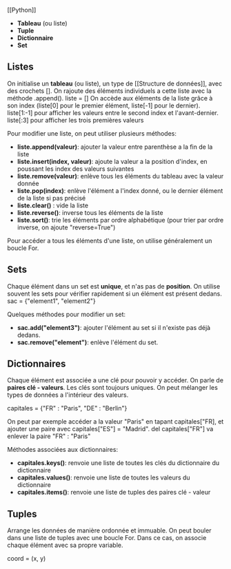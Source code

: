 [[Python]]

- **Tableau** (ou liste)
- **Tuple**
- **Dictionnaire**
- **Set**

## Listes

On initialise un **tableau** (ou liste), un type de [[Structure de données]], avec des crochets []. On rajoute des éléments individuels a cette liste avec la méthode .append(). 
	liste = []
On accède aux éléments de la liste grâce à son index (liste[0] pour le premier élément, liste[-1] pour le dernier).
	liste[1:-1] pour afficher les valeurs entre le second index et l'avant-dernier.
	liste[:3] pour afficher les trois premières valeurs

Pour modifier une liste, on peut utiliser plusieurs méthodes:
- **liste.append(valeur)**: ajouter la valeur entre parenthèse a la fin de la liste
- **liste.insert(index, valeur)**: ajoute la valeur a la position d'index, en poussant les index des valeurs suivantes
- **liste.remove(valeur)**: enlève tous les éléments du tableau avec la valeur donnée
- **liste.pop(index)**: enlève l'élément a l'index donné, ou le dernier élément de la liste si pas précisé
- **liste.clear()** : vide la liste
- **liste.reverse()**: inverse tous les éléments de la liste
- **liste.sort()**: trie les éléments par ordre alphabétique (pour trier par ordre inverse, on ajoute "reverse=True")

Pour accéder a tous les éléments d'une liste, on utilise généralement un boucle For.


## Sets

Chaque élément dans un set est **unique**, et n'as pas de **position**. On utilise souvent les sets pour vérifier rapidement si un élément est présent dedans. 
	sac = {"element1", "element2"}

Quelques méthodes pour modifier un set:
- **sac.add("element3")**: ajouter l'élément au set si il n'existe pas déjà dedans.
- **sac.remove("element")**: enlève l'élément du set.


## Dictionnaires

Chaque élément est associée a une clé pour pouvoir y accéder. On parle de **paires clé - valeurs**.
Les clés sont toujours uniques. On peut mélanger les types de données a l'intérieur des valeurs.

capitales = {"FR" : "Paris", "DE" : "Berlin"}

On peut par exemple accéder a la valeur "Paris" en tapant capitales["FR], et ajouter une paire avec capitales["ES"] = "Madrid". 
del capitales["FR"] va enlever la paire "FR" : "Paris"

Méthodes associées aux dictionnaires:
-  **capitales.keys()**: renvoie une liste de toutes les clés du dictionnaire du dictionnaire
- **capitales.values()**: renvoie une liste de toutes les valeurs du dictionnaire
- **capitales.items()**:  renvoie une liste de tuples des paires clé - valeur


## Tuples

Arrange les données de manière ordonnée et immuable. On peut bouler dans une liste de tuples avec une boucle For. Dans ce cas, on associe chaque élément avec sa propre variable.

coord = (x, y)

